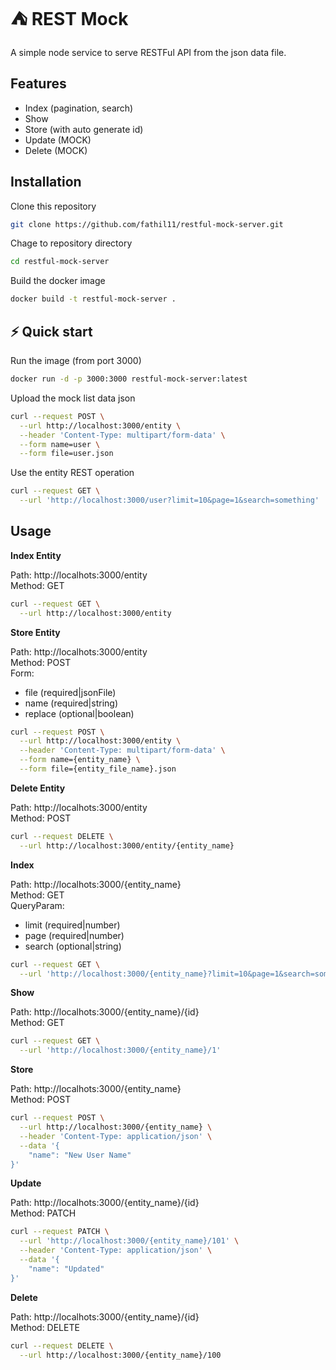 
# ⛺ REST Mock

A simple node service to serve RESTFul API from the json data file.


## Features

- Index (pagination, search)
- Show
- Store (with auto generate id)
- Update (MOCK)
- Delete (MOCK)

## Installation
Clone this repository
```sh
git clone https://github.com/fathil11/restful-mock-server.git
```

Chage to repository directory
```sh
cd restful-mock-server
```

Build the docker image
```sh
docker build -t restful-mock-server .
```

## ⚡ Quick start
Run the image (from port 3000)
```sh
docker run -d -p 3000:3000 restful-mock-server:latest
```

Upload the mock list data json
```sh
curl --request POST \
  --url http://localhost:3000/entity \
  --header 'Content-Type: multipart/form-data' \
  --form name=user \
  --form file=user.json
```

Use the entity REST operation
```sh
curl --request GET \
  --url 'http://localhost:3000/user?limit=10&page=1&search=something'
```

## Usage

**Index Entity**

Path: http://localhots:3000/entity \
Method: GET

```sh
curl --request GET \
  --url http://localhost:3000/entity
```

**Store Entity**

Path: http://localhots:3000/entity \
Method: POST \
Form: 
- file (required|jsonFile)
- name (required|string)
- replace (optional|boolean)

```sh
curl --request POST \
  --url http://localhost:3000/entity \
  --header 'Content-Type: multipart/form-data' \
  --form name={entity_name} \
  --form file={entity_file_name}.json
```

**Delete Entity**

Path: http://localhots:3000/entity \
Method: POST

```sh
curl --request DELETE \
  --url http://localhost:3000/entity/{entity_name}
```

**Index**

Path: http://localhots:3000/{entity_name} \
Method: GET \
QueryParam: 
- limit (required|number)
- page (required|number)
- search (optional|string)

```sh
curl --request GET \
  --url 'http://localhost:3000/{entity_name}?limit=10&page=1&search=something'
```

**Show**

Path: http://localhots:3000/{entity_name}/{id} \
Method: GET

```sh
curl --request GET \
  --url 'http://localhost:3000/{entity_name}/1'
```

**Store**

Path: http://localhots:3000/{entity_name} \
Method: POST

```sh
curl --request POST \
  --url http://localhost:3000/{entity_name} \
  --header 'Content-Type: application/json' \
  --data '{
	"name": "New User Name"
}'
```

**Update**

Path: http://localhots:3000/{entity_name}/{id} \
Method: PATCH

```sh
curl --request PATCH \
  --url 'http://localhost:3000/{entity_name}/101' \
  --header 'Content-Type: application/json' \
  --data '{
	"name": "Updated"
}'
```

**Delete**

Path: http://localhots:3000/{entity_name}/{id} \
Method: DELETE

```sh
curl --request DELETE \
  --url http://localhost:3000/{entity_name}/100
```